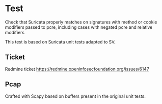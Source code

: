 # Test

Check that Suricata properly matches on signatures with method or cookie
modifiers passed to pcre, including cases with negated pcre and relative
modifiers.

This test is based on Suricata unit tests adapted to SV.

## Ticket

Redmine ticket https://redmine.openinfosecfoundation.org/issues/6147

## Pcap

Crafted with Scapy based on buffers present in the original unit tests.
